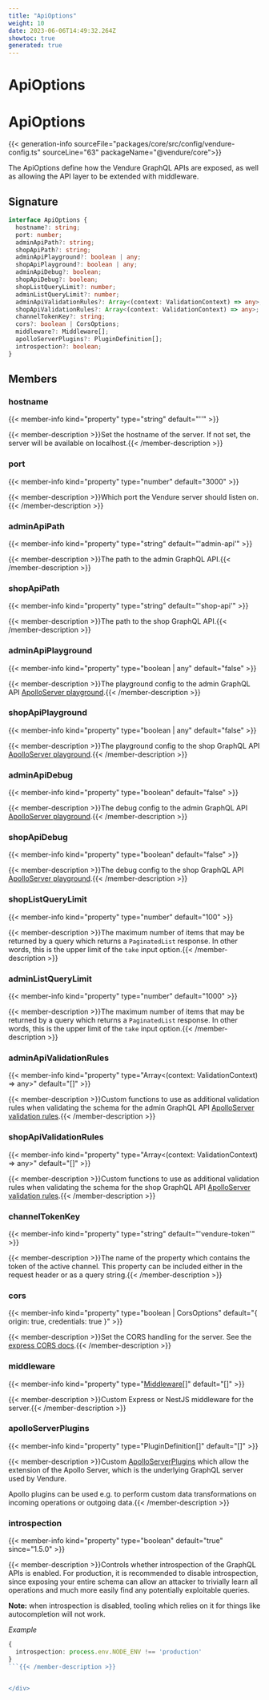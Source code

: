 ```yaml
---
title: "ApiOptions"
weight: 10
date: 2023-06-06T14:49:32.264Z
showtoc: true
generated: true
---
```

<!-- This file was generated from the Vendure source. Do not modify. Instead, re-run the "docs:build" script -->

# ApiOptions
<div class="symbol">


# ApiOptions

{{< generation-info sourceFile="packages/core/src/config/vendure-config.ts" sourceLine="63" packageName="@vendure/core">}}

The ApiOptions define how the Vendure GraphQL APIs are exposed, as well as allowing the API layer
to be extended with middleware.

## Signature

```TypeScript
interface ApiOptions {
  hostname?: string;
  port: number;
  adminApiPath?: string;
  shopApiPath?: string;
  adminApiPlayground?: boolean | any;
  shopApiPlayground?: boolean | any;
  adminApiDebug?: boolean;
  shopApiDebug?: boolean;
  shopListQueryLimit?: number;
  adminListQueryLimit?: number;
  adminApiValidationRules?: Array<(context: ValidationContext) => any>;
  shopApiValidationRules?: Array<(context: ValidationContext) => any>;
  channelTokenKey?: string;
  cors?: boolean | CorsOptions;
  middleware?: Middleware[];
  apolloServerPlugins?: PluginDefinition[];
  introspection?: boolean;
}
```
## Members

### hostname

{{< member-info kind="property" type="string" default="''"  >}}

{{< member-description >}}Set the hostname of the server. If not set, the server will be available on localhost.{{< /member-description >}}

### port

{{< member-info kind="property" type="number" default="3000"  >}}

{{< member-description >}}Which port the Vendure server should listen on.{{< /member-description >}}

### adminApiPath

{{< member-info kind="property" type="string" default="'admin-api'"  >}}

{{< member-description >}}The path to the admin GraphQL API.{{< /member-description >}}

### shopApiPath

{{< member-info kind="property" type="string" default="'shop-api'"  >}}

{{< member-description >}}The path to the shop GraphQL API.{{< /member-description >}}

### adminApiPlayground

{{< member-info kind="property" type="boolean | any" default="false"  >}}

{{< member-description >}}The playground config to the admin GraphQL API
[ApolloServer playground](https://www.apollographql.com/docs/apollo-server/api/apollo-server/#constructoroptions-apolloserver).{{< /member-description >}}

### shopApiPlayground

{{< member-info kind="property" type="boolean | any" default="false"  >}}

{{< member-description >}}The playground config to the shop GraphQL API
[ApolloServer playground](https://www.apollographql.com/docs/apollo-server/api/apollo-server/#constructoroptions-apolloserver).{{< /member-description >}}

### adminApiDebug

{{< member-info kind="property" type="boolean" default="false"  >}}

{{< member-description >}}The debug config to the admin GraphQL API
[ApolloServer playground](https://www.apollographql.com/docs/apollo-server/api/apollo-server/#constructoroptions-apolloserver).{{< /member-description >}}

### shopApiDebug

{{< member-info kind="property" type="boolean" default="false"  >}}

{{< member-description >}}The debug config to the shop GraphQL API
[ApolloServer playground](https://www.apollographql.com/docs/apollo-server/api/apollo-server/#constructoroptions-apolloserver).{{< /member-description >}}

### shopListQueryLimit

{{< member-info kind="property" type="number" default="100"  >}}

{{< member-description >}}The maximum number of items that may be returned by a query which returns a `PaginatedList` response. In other words,
this is the upper limit of the `take` input option.{{< /member-description >}}

### adminListQueryLimit

{{< member-info kind="property" type="number" default="1000"  >}}

{{< member-description >}}The maximum number of items that may be returned by a query which returns a `PaginatedList` response. In other words,
this is the upper limit of the `take` input option.{{< /member-description >}}

### adminApiValidationRules

{{< member-info kind="property" type="Array&#60;(context: ValidationContext) =&#62; any&#62;" default="[]"  >}}

{{< member-description >}}Custom functions to use as additional validation rules when validating the schema for the admin GraphQL API
[ApolloServer validation rules](https://www.apollographql.com/docs/apollo-server/api/apollo-server/#validationrules).{{< /member-description >}}

### shopApiValidationRules

{{< member-info kind="property" type="Array&#60;(context: ValidationContext) =&#62; any&#62;" default="[]"  >}}

{{< member-description >}}Custom functions to use as additional validation rules when validating the schema for the shop GraphQL API
[ApolloServer validation rules](https://www.apollographql.com/docs/apollo-server/api/apollo-server/#validationrules).{{< /member-description >}}

### channelTokenKey

{{< member-info kind="property" type="string" default="'vendure-token'"  >}}

{{< member-description >}}The name of the property which contains the token of the
active channel. This property can be included either in
the request header or as a query string.{{< /member-description >}}

### cors

{{< member-info kind="property" type="boolean | CorsOptions" default="{ origin: true, credentials: true }"  >}}

{{< member-description >}}Set the CORS handling for the server. See the [express CORS docs](https://github.com/expressjs/cors#configuration-options).{{< /member-description >}}

### middleware

{{< member-info kind="property" type="<a href='/typescript-api/common/middleware#middleware'>Middleware</a>[]" default="[]"  >}}

{{< member-description >}}Custom Express or NestJS middleware for the server.{{< /member-description >}}

### apolloServerPlugins

{{< member-info kind="property" type="PluginDefinition[]" default="[]"  >}}

{{< member-description >}}Custom [ApolloServerPlugins](https://www.apollographql.com/docs/apollo-server/integrations/plugins/) which
allow the extension of the Apollo Server, which is the underlying GraphQL server used by Vendure.

Apollo plugins can be used e.g. to perform custom data transformations on incoming operations or outgoing
data.{{< /member-description >}}

### introspection

{{< member-info kind="property" type="boolean" default="true"  since="1.5.0" >}}

{{< member-description >}}Controls whether introspection of the GraphQL APIs is enabled. For production, it is recommended to disable
introspection, since exposing your entire schema can allow an attacker to trivially learn all operations
and much more easily find any potentially exploitable queries.

**Note:** when introspection is disabled, tooling which relies on it for things like autocompletion
will not work.

*Example*

```TypeScript
{
  introspection: process.env.NODE_ENV !== 'production'
}
```{{< /member-description >}}


</div>
